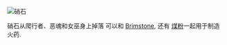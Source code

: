 ![硝石](item:betterwithmods:material@26)

硝石从爬行者、恶魂和女巫身上掉落 可以和 [Brimstone](niter.md), 还有 [煤粉](carbon_dust.md)一起用于制造火药.
